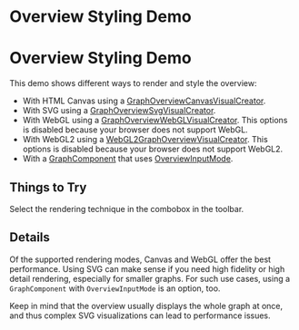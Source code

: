 <!--
 //////////////////////////////////////////////////////////////////////////////
 // @license
 // This file is part of yFiles for HTML 2.6.0.2.
 // Use is subject to license terms.
 //
 // Copyright (c) 2000-2023 by yWorks GmbH, Vor dem Kreuzberg 28,
 // 72070 Tuebingen, Germany. All rights reserved.
 //
 //////////////////////////////////////////////////////////////////////////////
-->
# Overview Styling Demo

# Overview Styling Demo

This demo shows different ways to render and style the overview:

- With HTML Canvas using a [GraphOverviewCanvasVisualCreator](https://docs.yworks.com/yfileshtml/#/api/GraphOverviewCanvasVisualCreator).
- With SVG using a [GraphOverviewSvgVisualCreator](https://docs.yworks.com/yfileshtml/#/api/GraphOverviewSvgVisualCreator).
- With WebGL using a [GraphOverviewWebGLVisualCreator](https://docs.yworks.com/yfileshtml/#/api/GraphOverviewWebGLVisualCreator). This options is disabled because your browser does not support WebGL.
- With WebGL2 using a [WebGL2GraphOverviewVisualCreator](https://docs.yworks.com/yfileshtml/#/api/WebGL2GraphOverviewVisualCreator). This options is disabled because your browser does not support WebGL2.
- With a [GraphComponent](https://docs.yworks.com/yfileshtml/#/api/GraphComponent) that uses [OverviewInputMode](https://docs.yworks.com/yfileshtml/#/api/OverviewInputMode).

## Things to Try

Select the rendering technique in the combobox in the toolbar.

## Details

Of the supported rendering modes, Canvas and WebGL offer the best performance. Using SVG can make sense if you need high fidelity or high detail rendering, especially for smaller graphs. For such use cases, using a `GraphComponent` with `OverviewInputMode` is an option, too.

Keep in mind that the overview usually displays the whole graph at once, and thus complex SVG visualizations can lead to performance issues.
